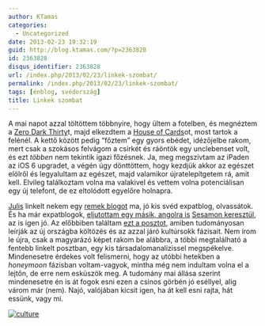 ```yaml
---
author: KTamas
categories:
  - Uncategorized
date: 2013-02-23 19:32:19
guid: http://blog.ktamas.com/?p=2363828
id: 2363828
disqus_identifier: 2363828
url: /index.php/2013/02/23/linkek-szombat/
permalink: /index.php/2013/02/23/linkek-szombat/
tags: [énblog, svédország]
title: Linkek szombat
---
```


A mai napot azzal töltöttem többnyire, hogy ültem a fotelben, és megnéztem a [Zero Dark Thirty](http://www.rottentomatoes.com/m/zero_dark_thirty/)t, majd elkezdtem a [House of Cards](http://en.wikipedia.org/wiki/House_of_Cards_(U.S._TV_series))ot, most tartok a felénél. A kettő között pedig &#8220;főztem&#8221; egy gyors ebédet, idézőjelbe rakom, mert csak a szokásos felvágom a csirkét és ráöntök egy unclebenset volt, és ezt _többen_ nem tekintik igazi főzésnek. Ja, meg megszívtam az iPaden az iOS 6 upgradet, a végén úgy dönttöttem, hogy kezdjük akkor az egészet elölről és legyalultam az egészet, majd valamikor újratelepítgetem rá, amit kell. Elvileg találkoztam volna ma valakivel és vettem volna potenciálisan egy új telefont, de ez eltolódott egyelőre holnapra.

[Julis](http://twitter.com/kardigan) linkelt nekem egy [remek blogot](http://bezzegasvedek.wordpress.com/) ma, jó kis svéd expatblog, olvassátok. És ha már expatblogok, [eljutottam egy másik, angolra is](http://sldabroad.blogspot.co.uk/) [Sesamon keresztül](http://sesam.hu/2013/02/21/hataratkelo/), az is igen jó. Az előbbiben találtam [ezt a posztot](http://bezzegasvedek.wordpress.com/2012/05/29/kultursokk-elmeletben-w-gorbe-toketlen-svedek-es-a-masik-4-dimenzio/), amiben tudományosan leírják az új országba költözés és az azzal járó kultúrsokk fázisait. Nem írom le újra, csak a magyarázó képet rakom be alábbra, a többi megtalálható a fentebb linkelt posztban, egy kis társadalomanalízissel megspékelve. Mindenesetre érdekes volt felismerni, hogy az utóbbi hetekben a _honeymoon_ fázisban voltam-vagyok, mintha még nem indultam volna el a lejtőn, de erre nem esküszök meg. A tudomány mai állása szerint mindenesetre én is át fogok esni ezen a csinos görbén jó eséllyel, alig várom már (nem). Najó, valójában kicsit igen, ha át kell esni rajta, hát essünk, vagy mi.

[<img src="/wp-content/uploads/2013/02/culture.jpg" alt="culture" width="406" height="201" class="aligncenter size-full wp-image-2363829" srcset="/wp-content/uploads/2013/02/culture.jpg 406w, /wp-content/uploads/2013/02/culture-300x148.jpg 300w" sizes="(max-width: 406px) 100vw, 406px" />](/wp-content/uploads/2013/02/culture.jpg)
